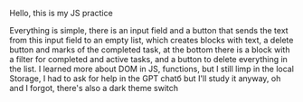Hello, this is my JS practice

Everything is simple, there is an input field and a button that sends the text from this input field to an empty list, which creates blocks with text, a delete button and marks of the completed task, at the bottom there is a block with a filter for completed and active tasks, and a button to delete everything in the list. I learned more about DOM in JS, functions, but I still limp in the local Storage, I had to ask for help in the GPT chatб but I'll study it anyway, oh and I forgot, there's also a dark theme switch
